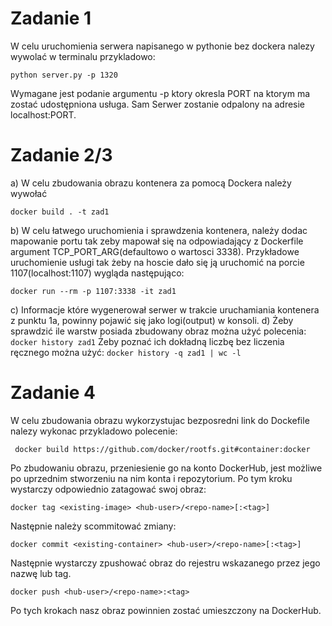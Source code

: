 # Zadanie 1
W celu uruchomienia serwera napisanego w pythonie bez dockera nalezy wywolać w terminalu przykladowo:

```python server.py -p 1320```

Wymagane jest podanie argumentu -p ktory okresla PORT na ktorym ma zostać udostępniona usługa. Sam Serwer zostanie odpalony na adresie localhost:PORT.

# Zadanie 2/3
a) W celu zbudowania obrazu kontenera za pomocą Dockera należy wywołać

``` docker build . -t zad1 ```

b) W celu łatwego uruchomienia i sprawdzenia kontenera, należy dodac mapowanie portu tak zeby mapował się na odpowiadający z Dockerfile argument TCP_PORT_ARG(defaultowo o wartosci 3338). Przykładowe uruchomienie usługi tak żeby na hoscie dało się ją uruchomić na porcie 1107(localhost:1107) wygląda następująco:

``` docker run --rm -p 1107:3338 -it zad1 ```

c) Informacje które wygenerował serwer w trakcie uruchamiania kontenera z punktu 1a, powinny pojawić się jako logi(output) w konsoli.
d) Żeby sprawdzić ile warstw posiada zbudowany obraz można użyć polecenia:
```docker history zad1```
Żeby poznać ich dokładną liczbę bez liczenia ręcznego można użyć: ```docker history -q zad1 | wc -l ```

# Zadanie 4
W celu zbudowania obrazu wykorzystujac bezposredni link do Dockefile nalezy wykonac przykladowo polecenie:

```  docker build https://github.com/docker/rootfs.git#container:docker ```

Po zbudowaniu obrazu, przeniesienie go na konto DockerHub, jest możliwe po uprzednim stworzeniu na nim konta i repozytorium. Po tym kroku wystarczy odpowiednio zatagować swoj obraz:

``` docker tag <existing-image> <hub-user>/<repo-name>[:<tag>] ```

Następnie należy scommitować zmiany:

``` docker commit <existing-container> <hub-user>/<repo-name>[:<tag>] ```

Następnie wystarczy zpushować obraz do rejestru wskazanego przez jego nazwę lub tag.

``` docker push <hub-user>/<repo-name>:<tag> ```

Po tych krokach nasz obraz powinnien zostać umieszczony na DockerHub.